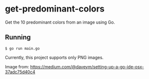 # get-predominant-colors
Get the 10 predominant colors from an image using Go.


## Running
`$ go run main.go`

Currently, this project supports only PNG images.

Image from: https://medium.com/@daveym/setting-up-a-go-ide-osx-37adc75d40c4